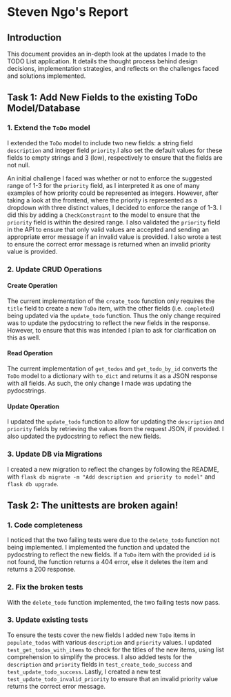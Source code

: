 # Steven Ngo's Report

## Introduction

This document provides an in-depth look at the updates I made to the TODO List application. It details the thought process behind design decisions, implementation strategies, and reflects on the challenges faced and solutions implemented.

## Task 1: Add New Fields to the existing ToDo Model/Database

### 1. Extend the `ToDo` model

I extended the `ToDo` model to include two new fields: a string field `description` and integer field `priority`.I also set the default values for these fields to empty strings and 3 (low), respectively to ensure that the fields are not null. 

An initial challenge I faced was whether or not to enforce the suggested range of 1-3 for the `priority` field, as I interpreted it as one of many examples of how priority could be represented as integers. However, after taking a look at the frontend, where the priority is represented as a dropdown with three distinct values, I decided to enforce the range of 1-3. I did this by adding a `CheckConstraint` to the model to ensure that the `priority` field is within the desired range. I also validated the `priority` field in the API to ensure that only valid values are accepted and sending an appropriate error message if an invalid value is provided. I also wrote a test to ensure the correct error message is returned when an invalid priority value is provided.

### 2. Update CRUD Operations

#### Create Operation

The current implementation of the `create_todo` function only requires the `title` field to create a new `ToDo` item, with the other fields (i.e. `completed`) being updated via the `update_todo` function. Thus the only change required was to update the pydocstring to reflect the new fields in the response. However, to ensure that this was intended I plan to ask for clarification on this as well.

#### Read Operation

The current implementation of `get_todos` and `get_todo_by_id` converts the `ToDo` model to a dictionary with `to_dict` and returns it as a JSON response with all fields. As such, the only change I made was updating the pydocstrings.

#### Update Operation

I updated the `update_todo` function to allow for updating the `description` and `priority` fields by retrieving the values from the request JSON, if provided. I also updated the pydocstring to reflect the new fields.

### 3. Update DB via Migrations

I created a new migration to reflect the changes by following the README, with `flask db migrate -m "Add description and priority to model"` and `flask db upgrade`.

## Task 2: The unittests are broken again!

### 1. Code completeness

I noticed that the two failing tests were due to the `delete_todo` function not being implemented. I implemented the function and updated the pydocstring to reflect the new fields. If a `ToDo` item with the provided `id` is not found, the function returns a 404 error, else it deletes the item and returns a 200 response.

### 2. Fix the broken tests

With the `delete_todo` function implemented, the two failing tests now pass.

### 3. Update existing tests

To ensure the tests cover the new fields I added new `ToDo` items in `populate_todos` with various `description` and `priority` values. I updated `test_get_todos_with_items` to check for the titles of the new items, using list comprehension to simplify the process. I also added tests for the `description` and `priority` fields in `test_create_todo_success` and `test_update_todo_success`. Lastly, I created a new test `test_update_todo_invalid_priority` to ensure that an invalid priority value returns the correct error message.